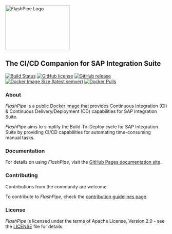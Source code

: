 <img src="https://github.com/engswee/flashpipe/raw/main/docs/images/logo/flashpipe_logo_wording.png" alt="FlashPipe Logo" width="200" height="140"/>

## The CI/CD Companion for SAP Integration Suite

[![Build Status](https://dev.azure.com/engswee/flashpipe/_apis/build/status/engswee.flashpipe?branchName=main)](https://dev.azure.com/engswee/flashpipe/_build/latest?definitionId=11&branchName=main)
[![GitHub license](https://img.shields.io/github/license/engswee/flashpipe)](https://github.com/engswee/flashpipe/blob/main/LICENSE)
[![GitHub release](https://img.shields.io/github/release/engswee/flashpipe.svg)](https://github.com/engswee/flashpipe/releases/latest)
[![Docker Image Size (latest semver)](https://img.shields.io/docker/image-size/engswee/flashpipe)](https://hub.docker.com/r/engswee/flashpipe/tags?page=1&ordering=last_updated)
[![Docker Pulls](https://img.shields.io/docker/pulls/engswee/flashpipe)](https://hub.docker.com/r/engswee/flashpipe/tags?page=1&ordering=last_updated)

### About

_FlashPipe_ is a public [Docker image](https://hub.docker.com/r/engswee/flashpipe) that provides Continuous
Integration (CI) & Continuous Delivery/Deployment (CD) capabilities for SAP Integration Suite.

_FlashPipe_ aims to simplify the Build-To-Deploy cycle for SAP Integration Suite by providing CI/CD capabilities for
automating time-consuming manual tasks.

### Documentation

For details on using _FlashPipe_, visit the [GitHub Pages documentation site](https://engswee.github.io/flashpipe/).

### Contributing

Contributions from the community are welcome.

To contribute to _FlashPipe_, check the [contribution guidelines page](CONTRIBUTING.md).

### License

_FlashPipe_ is licensed under the terms of Apache License, Version 2.0 - see the [LICENSE](LICENSE) file for details.

